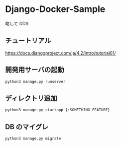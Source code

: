 # Django-Docker-Sample

略して DDS

## チュートリアル

https://docs.djangoproject.com/ja/4.2/intro/tutorial01/

## 開発用サーバの起動

```bash
python3 manage.py runserver
```

## ディレクトリ追加

```bash
python3 manage.py startapp {:SOMETHING_FEATURE}
```

## DB のマイグレ

```bash
python3 manage.py migrate
```

